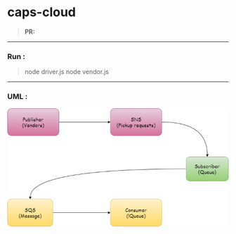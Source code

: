# caps-cloud

>**PR:**


---

### Run :
> node driver.js
> node vendor.js


---

### UML :

![](events.png)